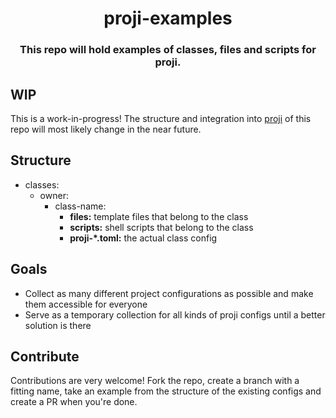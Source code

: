 <div align="center">
<h1>proji-examples</h1>
<h3>This repo will hold examples of classes, files and scripts for proji.</h3>
</div>

## WIP

This is a work-in-progress! The structure and integration into [proji](https://github.com/nikoksr/proji) of this repo will most likely change in the near future.

## Structure

-   classes:
    -   owner:
        -   class-name:
            -   **files:** template files that belong to the class
            -   **scripts:** shell scripts that belong to the class
            -   **proji-\*.toml:** the actual class config

## Goals

-   Collect as many different project configurations as possible and make them accessible for everyone
-   Serve as a temporary collection for all kinds of proji configs until a better solution is there

## Contribute

Contributions are very welcome! Fork the repo, create a branch with a fitting name, take an example from the structure of the existing configs and create a PR when you're done.
